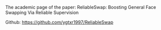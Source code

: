The academic page of the paper: ReliableSwap: Boosting General Face Swapping Via Reliable Supervision  

Github: https://github.com/ygtxr1997/ReliableSwap
